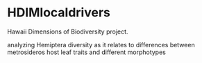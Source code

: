 # HDIMlocaldrivers

Hawaii Dimensions of Biodiversity project. 

analyzing Hemiptera diversity as it relates to differences between 
metrosideros host leaf traits and different morphotypes

